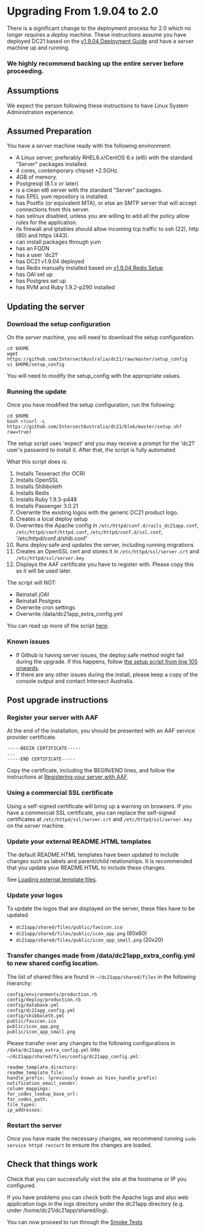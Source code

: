 # Upgrading From 1.9.04 to 2.0

There is a significant change to the deployment process for 2.0 which no longer requires a _deploy_ machine.
These instructions assume you have deployed DC21 based on the [v1.9.04 Deployment Guide](https://github.com/IntersectAustralia/dc21-doc/tree/1.9.04/Deployment_Guide.md) and have a _server_ machine up and running.

### We highly recommend backing up the entire server before proceeding.

## Assumptions

We expect the person following these instructions to have Linux System Administration experience.

## Assumed Preparation

You have a _server_ machine ready with the following environment:
* A Linux server, preferably RHEL6.x/CentOS 6.x (el6) with the standard "Server" packages installed.
* 4 cores, contemporary chipset +2.5GHz.
* 4GB of memory.
* Postgresql (8.1.x or later)
* is a clean el6 server with the standard "Server" packages.
* has EPEL yum repository is installed.
* has Postfix (or equivalent MTA), or else an SMTP server that will accept connections from this server.
* has selinux disabled, unless you are willing to add all the policy allow rules for the application.
* its firewall and iptables should allow incoming tcp traffic to ssh (22), http (80) and https (443).
* can install packages through yum
* has an FQDN
* has a user 'dc21'
* has DC21 v1.9.04 deployed
* has Redis manually installed based on [v1.9.04 Redis Setup](https://github.com/IntersectAustralia/dc21-doc/tree/1.9.04/Setting_up_redis_and_resque.md)
* has OAI set up
* has Postgres set up
* has RVM and Ruby 1.9.2-p290 installed

## Updating the server

### Download the setup configuration

On the _server_ machine, you will need to download the setup configuration.

```
cd $HOME
wget https://github.com/IntersectAustralia/dc21/raw/master/setup_config
vi $HOME/setup_config
```

You will need to modify the setup_config with the appropriate values.

### Running the update

Once you have modified the setup configuration, run the following:

```
cd $HOME
bash <(curl -L https://github.com/IntersectAustralia/dc21/blob/master/setup.sh?raw=true)
```
The setup script uses 'expect' and you may receive a prompt for the 'dc21' user's password to install it. After that, the script is fully automated.

What this script does is:

1. Installs Tesseract (for OCR)
2. Installs OpenSSL
3. Installs Shibboleth
4. Installs Redis
5. Installs Ruby 1.9.3-p448
6. Installs Passenger 3.0.21
7. Overwrite the existing logos with the generic DC21 product logo.
8. Creates a local deploy setup
9. Overwrites the Apache config in `/etc/httpd/conf.d/rails_dc21app.conf`, `/etc/httpd/conf/httpd.conf`, `/etc/httpd/conf.d/ssl.conf`, '/etc/httpd/conf.d/shib.conf'
10. Runs deploy:safe and updates the server, including running migrations
11. Creates an OpenSSL cert and stores it in `/etc/httpd/ssl/server.crt` and `/etc/httpd/ssl/server.key`
12. Displays the AAF certificate you have to register with. Please copy this as it will be used later.

The script will NOT:
* Reinstall jOAI
* Reinstall Postgres
* Overwrite cron settings
* Overwrite /data/dc21app_extra_config.yml

You can read up more of the script [here](https://github.com/IntersectAustralia/dc21/tree/master/vm_setup.sh).

### Known issues
* If Github is having server issues, the deploy:safe method might fail during the upgrade. If this happens, follow [the setup script from line 105 onwards](https://github.com/IntersectAustralia/dc21/tree/2.0.x/vm_setup.sh#L105).
* If there are any other issues during the install, please keep a copy of the console output and contact Intersect Australia.

## Post upgrade instructions

### Register your server with AAF

At the end of the installation, you should be presented with an AAF service provider certificate.
```
-----BEGIN CERTIFICATE-----
...
-----END CERTIFICATE-----
```

Copy the certificate, including the BEGIN/END lines, and follow the instructions at [Registering your server with AAF](AAF_Registration.md).

### Using a commercial SSL certificate
Using a self-signed certificate will bring up a warning on browsers. If you have a commercial SSL certificate, you can replace the self-signed certificates at `/etc/httpd/ssl/server.crt` and `/etc/httpd/ssl/server.key` on the _server_ machine.

### Update your external README.HTML templates

The default README.HTML templates have been updated to include changes such as labels and parent/child relationships. It is recommended that you update your README.HTML to include these changes.

See [Loading external template files](Loading_External_Template_Files.md).

### Update your logos

To update the logos that are displayed on the server, these files have to be updated

* `dc21app/shared/files/public/favicon.ico`
* `dc21app/shared/files/public/icon_app.png` (60x60)
* `dc21app/shared/files/public/icon_app_small.png` (20x20)

### Transfer changes made from /data/dc21app_extra_config.yml to new shared config location.

The list of shared files are found in `~/dc21app/shared/files` in the following hierarchy:

```
config/environments/production.rb
config/deploy/production.rb
config/database.yml
config/dc21app_config.yml
config/shibboleth.yml
public/favicon.ico
public/icon_app.png
public/icon_app_small.png
```

Please transfer over any changes to the following configurations in `/data/dc21app_extra_config.yml` into `~/dc21app/shared/files/config/dc21app_config.yml`:
```
readme_template_directory:
readme_template_file:
handle_prefix: (previously known as hiev_handle_prefix)
notification_email_sender:
column_mappings:
for_codes_lookup_base_url:
for_codes_path:
file_types:
ip_addresses:
```

### Restart the server

Once you have made the necessary changes, we recommend running `sudo service httpd restart` to ensure the changes are loaded.

## Check that things work
Check that you can successfully visit the site at the hostname or IP you configured.

If you have problems you can check both the Apache logs and also web application logs in the logs directory under the dc21app directory (e.g. under /home/dc21/dc21app/shared/log).

You can now proceed to run through the [Smoke Tests](Smoke_tests.md)
